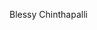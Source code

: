 Blessy Chinthapalli
<!---
Expertise in designing and implementing complex data solutions in the Azure Cloud.

Specialties: ETL Development, EDA, Data Modelling, CI/CD pipelines,  Data Visualization, Statistical Analysis

Technologies: R, SQL, NoSQL, Python, Tableau, Power BI, Advanced Excel, Azure Synapse Analytics, ADF
--->
